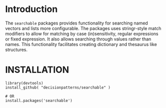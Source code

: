 # Introduction

The `searchable` packages provides functionality for searching named vectors and
lists more configurable. The packages uses stringr-style match modifiers to 
allow for matching by case (in)sensitivity, regular expressions 
or fixed expression. It also allows searching through values rather than names. 
This functionality facilitates creating dictionary and thesaurus like structures. 

# INSTALLATION

    library(devtools)
    install_github( "decisionpatterns/searchable" )
    
    # OR 
    install.packages('searchable')


# 